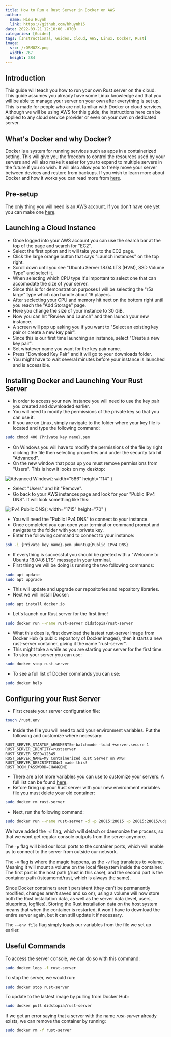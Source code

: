 ```yaml
---
title: How to Run a Rust Server in Docker on AWS
author:
  name: Hieu Huynh
  link: https://github.com/hhuynh15
date: 2022-03-21 12:10:00 -0700
categories: [Guides]
tags: [Instructional, Guides, Cloud, AWS, Linux, Docker, Rust]
image: 
  src: /rOSM02X.png
  width: 767
  height: 384
---
```


## Introduction

This guide will teach you how to run your own Rust server on the cloud. This guide assumes you already have some Linux knowledge and that you will be able to manage your server on your own after everything is set up. This is made for people who are not familiar with Docker or cloud services. Although we will be using AWS for this guide, the instructions here can be applied to any cloud service provider or even on your own on dedicated server.

## What's Docker and why Docker?

Docker is a system for running services such as apps in a containerized setting. This will give you the freedom to control the resources used by your servers and will also make it easier for you to expand to multiple servers in the future if you so wish. It will also allow you to freely move your server between devices and restore from backups. If you wish to learn more about Docker and how it works you can read more from [here](https://www.docker.com/resources/what-container/).

## Pre-setup

The only thing you will need is an AWS account. If you don't have one yet you can make one [here](https://signin.aws.amazon.com/signin?redirect_uri=https%3A%2F%2Fportal.aws.amazon.com%2Fbilling%2Fsignup%2Fresume&client_id=signup&code_challenge_method=SHA-256&code_challenge=QJtklNBj78wdUxQgKDGEbr12Unt45QcxmWE-rLR_Rcs).

## Launching a Cloud Instance

- Once logged into your AWS account you can use the search bar at the top of the page and search for "EC2". 
- Select the first option and it will take you to the EC2 page. 
- Click the large orange button that says "Launch instances" on the top right. 
- Scroll down until you see "Ubuntu Server 18.04 LTS (HVM), SSD Volume Type" and select it.
- When selecting which CPU type it's important to select one that can accomodate the size of your server.
- Since this is for demonstration purposes I will be selecting the "r5a large" type which can handle about 16 players.
- After seclecting your CPU and memory hit next on the bottom right until you reach the "Add Storage" page.
- Here you change the size of your instance to 30 GiB.
- Now you can hit "Review and Launch" and then launch your new instance.
- A screen will pop up asking you if you want to "Select an existing key pair or create a new key pair".
- Since this is our first time launching an instance, select "Create a new key pair".
- Set whatever name you want for the key pair name.
- Press "Download Key Pair" and it will go to your downloads folder.
- You might have to wait several minutes before your instance is launched and is accessible.

## Installing Docker and Launching Your Rust Server

- In order to access your new instance you will need to use the key pair you created and downloaded earlier.
- You will need to modify the permissions of the private key so that you can use it.
- If you are on Linux, simply navigate to the folder where your key file is located and type the following command:

```bash
sudo chmod 400 {Private key name}.pem
```

- On Windows you will have to modify the permissions of the file by right clicking the file then selecting properties and under the security tab hit "Advanced".
- On the new window that pops up you must remove permissions from "Users". This is how it looks on my desktop:

![Advanced Window](/hv0ncC1.png){: width="586" height="114" }

- Select "Users" and hit "Remove".
- Go back to your AWS instances page and look for your "Public IPv4 DNS". It will look something like this:

![IPv4 Public DNS](/2O9Zc8O.png){: width="1715" height="70" }

- You will need the "Public IPv4 DNS" to connect to your instance.
- Once completed you can open your terminal or command prompt and navigate to the folder with your private key.
- Enter the following command to connect to your instance:

```bash
ssh -i {Private key name}.pem ubuntu@{Public IPv4 DNS}
```

- If everything is successful you should be greeted with a "Welcome to Ubuntu 18.04.6 LTS" message in your terminal.
- First thing we will be doing is running the two following commands:

```bash
sudo apt update
sudo apt upgrade
```

- This will update and upgrade our repositories and repository libraries.
- Next we will install Docker:

```bash
sudo apt install docker.io
```

- Let's launch our Rust server for the first time!

```bash
sudo docker run --name rust-server didstopia/rust-server
```

- What this does is, first download the lastest rust-server image from Docker Hub (a public repository of Docker images), then it starts a new rust-server container, giving it the name "rust-server".
- This might take a while as you are starting your server for the first time.
- To stop your server you can use:

```bash
sudo docker stop rust-server
```

- To see a full list of Docker commands  you can use:

```bash
sudo docker help
```

## Configuring your Rust Server

- First create your server configuration file:

```bash
touch /rust.env
```

- Inside the file you will need to add your environment variables. Put the following and customize where necessary:

```
RUST_SERVER_STARTUP_ARGUMENTS=-batchmode -load +server.secure 1
RUST_SERVER_IDENTITY=rustserver
RUST_SERVER_SEED=12345
RUST_SERVER_NAME=My Containerized Rust Server on AWS!
RUST_SERVER_DESCRIPTION=I made this!
RUST_RCON_PASSWORD=CHANGEME
```

- There are a lot more variables you can use to customize your servers. A full list can be found [here](https://hub.docker.com/r/didstopia/rust-server/).
- Before firing up your Rust server with your new environment variables file you must delete your old container:

```bash
sudo docker rm rust-server
```

- Next, run the following command:

```bash
sudo docker run --name rust-server -d -p 28015:28015 -p 28015:28015/udp -p 28016:28016 -p 8080:8080 -v /rust:/steamcmd/rust --env-file /rust.env didstopia/rust-server
```

We have added the `-d` flag, which will detach or daemonize the process, so that we wont get regular console outputs from the server anymore.

The `-p` flag will bind our local ports to the container ports, which will enable us to connect to the server from outside our network.

The `-v` flag is where the magic happens, as the `-v` flag translates to volume. Meaning it will mount a volume on the local filesystem inside the container. The first part is the host path (/rust in this case), and the second part is the container path (/steamcmd/rust, which is always the same).

Since Docker containers aren't persistent (they can't be permanently modified, changes aren't saved and so on), using a volume will now store both the Rust installation data, as well as the server data (level, users, blueprints, logfiles). Storing the Rust installation data on the host system means that when the container is restarted, it won't have to download the entire server again, but it can still update it if necessary.

The ``--env file`` flag simply loads our variables from the file we set up earlier.

## Useful Commands

To access the server console, we can do so with this command:

```bash
sudo docker logs -f rust-server
```

To stop the server, we would run:

```bash
sudo docker stop rust-server
```

To update to the lastest image by pulling from Docker Hub:

```bash
sudo docker pull didstopia/rust-server
```

If we get an error saying that a server with the name *rust-server* already exists, we can remove the container by running:

```bash
sudo docker rm -f rust-server
```